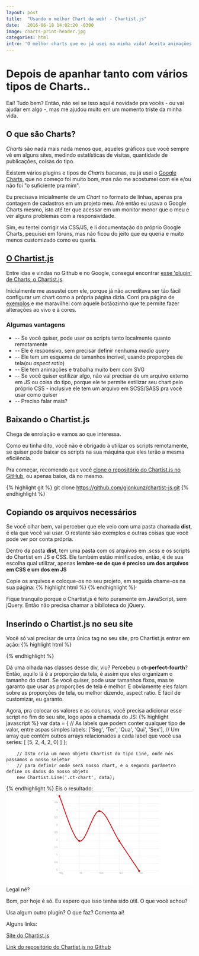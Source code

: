 ```yaml
---
layout: post
title:  "Usando o melhor Chart da web! - Chartist.js"
date:   2016-06-18 14:02:20 -0300
image: charts-print-header.jpg
categories: html
intro: 'O melhor charts que eu já usei na minha vida! Aceita animações e SVG, estilização via CSS, fácil inserção e...'
---
```

# Depois de apanhar tanto com vários tipos de Charts..
Eaí! Tudo bem?
Então, não sei se isso aqui é novidade pra vocês - ou vai ajudar em algo -, mas me ajudou muito em um momento triste da minha vida.

## O que são Charts?
*Charts* são nada mais nada menos que, aqueles gráficos que vocẽ sempre vê em alguns sites, medindo estatísticas de visitas, quantidade de publicações, coisas do tipo. 

Existem vários plugins e tipos de *Charts* bacanas, eu já usei o [Google Charts](https://developers.google.com/chart/), que no começo foi muito bom, mas não me acostumei com ele e/ou não foi "o suficiente pra mim".

Eu precisava inicialmente de um *Chart* no formato de linhas, apenas pra contagem de cadastros em um projeto meu. Até então eu usava o Google Charts mesmo, isto até ter que acessar em um monitor menor que o meu e ver alguns problemas com a responsividade.

Sim, eu tentei corrigir via CSS/JS, e li documentação do próprio Google Charts, pequisei em fóruns, mas não ficou do jeito que eu queria e muito menos customizado como eu queria.

## [O Chartist.js](http://gionkunz.github.io/chartist-js/)
Entre idas e vindas no Github e no Google, consegui encontrar [esse 'plugin' de Charts, o Chartist.js](http://gionkunz.github.io/chartist-js/).

Inicialmente me assustei com ele, porque já não acreditava ser tão fácil configurar um chart como a própria página dizia. Corri pra página de [exemplos](http://gionkunz.github.io/chartist-js/examples.html) e me maravilhei com aquele botãozinho que te permite fazer alterações ao vivo e à cores.

### Algumas vantagens
- --	Se você quiser, pode usar os scripts tanto localmente quanto remotamente
- --	Ele é responsivo, sem precisar definir nenhuma *media query*
- --	Ele tem um esquema de tamanhos incrível, usando proporções de tela(ou *aspect ratio*)
- --	Ele tem animações e trabalha muito bem com SVG
- --	Se você quiser estilizar algo, não vai precisar de um arquivo externo em JS ou coisa do tipo, porque ele te permite estilizar seu chart pelo próprio CSS - inclusive ele tem um arquivo em SCSS/SASS pra você usar como quiser
- --	Preciso falar mais?

## Baixando o Chartist.js
Chega de enrolação e vamos ao que interessa.

Como eu tinha dito, você não é obrigado à utilizar os scripts remotamente, se quiser pode baixar os scripts na sua máquina que eles terão a mesma eficiência. 

Pra começar, recomendo que você [clone o repositório do Chartist.js no GitHub](https://github.com/gionkunz/chartist-js), ou apenas baixe, dá no mesmo.

{% highlight git %}
	git clone https://github.com/gionkunz/chartist-js.git
{% endhighlight %}

## Copiando os arquivos necessários
Se você olhar bem, vai perceber que ele veio com uma pasta chamada __dist__, é ela que você vai usar. O restante são exemplos e outras coisas que você pode ver por conta própria.

Dentro da pasta __dist__, tem uma pasta com os arquivos em .scss e os scripts do Chartist em JS e CSS. Ele também estão minificados, então, é de sua escolha qual utilizar, apenas __lembre-se de que é preciso um dos arquivos em CSS e um dos em JS__

Copie os arquivos e coloque-os no seu projeto, em seguida chame-os na sua página:
{% highlight html %}
	<html>
		<head>
			<title>Título</title>
			<!-- link do chartist.css aqui -->
		</head>
		<body>
			<!-- conteúdo do seu site -->
			<!-- link do chartist.js aqui, ele precisa ficar no fim da página -->
		</body>
	</html>
{% endhighlight %}

Fique tranquilo porque o Chartist.js é feito puramente em JavaScript, sem jQuery. Então não precisa chamar a biblioteca do jQuery.

## Inserindo o Chartist.js no seu site
Você só vai precisar de uma única tag no seu site, pro Chartist.js entrar em ação:
{% highlight html %}
	<div class="ct-chart ct-perfect-fourth"></div>
{% endhighlight %}

Dá uma olhada nas classes desse div, viu? Percebeu o __ct-perfect-fourth__?
Então, aquilo lá é a proporção da tela, é assim que eles organizam o tamanho do chart. 
Se você quiser, pode usar tamanhos fixos, mas te garanto que usar as proporções de tela é melhor. E obviamente eles falam sobre as proporções de tela, ou melhor dizendo, aspect ratio. É fácil de customizar, eu garanto.

Agora, pra colocar os valores e as colunas, você precisa adicionar esse script no fim do seu site, logo após a chamada do JS:
{% highlight javascript %}
		var data = {
		  // As labels que podem conter qualquer tipo de valor, entre aspas simples
		  labels: ['Seg', 'Ter', 'Qua', 'Qui', 'Sex'],
		  // Um array que contém outros arrays relacionados a cada label que você usa
		  series: [
		    [5, 2, 4, 2, 0]
		  ]
		};

		// Isto cria um novo objeto Chartist do tipo Line, onde nós passamos o nosso seletor
		// para definir onde será nosso chart, e o segundo parâmetro define os dados do nosso objeto
		new Chartist.Line('.ct-chart', data);
{% endhighlight %}
Eis o resultado:
![Resultado do Line Charts](../img/posts/charts-print.jpg)
Legal né?

Bom, por hoje é só.
Eu espero que isso tenha sido útil. O que você achou?

Usa algum outro plugin? O que faz? Comenta aí!

Alguns links:

[Site do Chartist.js](http://gionkunz.github.io/chartist-js)

[Link do repositório do Chartist.js no Github](https://github.com/gionkunz/chartist-js)
